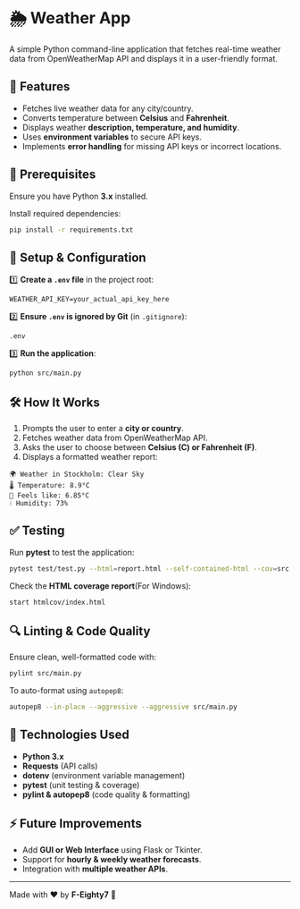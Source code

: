 # 🌦️ Weather App

A simple Python command-line application that fetches real-time weather data from OpenWeatherMap API and displays it in a user-friendly format.

## 🚀 Features
- Fetches live weather data for any city/country.
- Converts temperature between **Celsius** and **Fahrenheit**.
- Displays weather **description, temperature, and humidity**.
- Uses **environment variables** to secure API keys.
- Implements **error handling** for missing API keys or incorrect locations.

## 📌 Prerequisites
Ensure you have Python **3.x** installed.

Install required dependencies:
```sh
pip install -r requirements.txt
```

## 🔧 Setup & Configuration
1️⃣ **Create a `.env` file** in the project root:
```
WEATHER_API_KEY=your_actual_api_key_here
```

2️⃣ **Ensure `.env` is ignored by Git** (in `.gitignore`):
```
.env
```

3️⃣ **Run the application**:
```sh
python src/main.py
```

## 🛠️ How It Works
1. Prompts the user to enter a **city or country**.
2. Fetches weather data from OpenWeatherMap API.
3. Asks the user to choose between **Celsius (C) or Fahrenheit (F)**.
4. Displays a formatted weather report:
```
🌍 Weather in Stockholm: Clear Sky
🌡️ Temperature: 8.9°C
🤔 Feels like: 6.85°C
💧 Humidity: 73%
```

## ✅ Testing
Run **pytest** to test the application:
```sh
pytest test/test.py --html=report.html --self-contained-html --cov=src.main --cov-report=html
```
Check the **HTML coverage report**(For Windows):
```sh
start htmlcov/index.html
```

## 🔍 Linting & Code Quality
Ensure clean, well-formatted code with:
```sh
pylint src/main.py
```
To auto-format using `autopep8`:
```sh
autopep8 --in-place --aggressive --aggressive src/main.py
```

## 📌 Technologies Used
- **Python 3.x**
- **Requests** (API calls)
- **dotenv** (environment variable management)
- **pytest** (unit testing & coverage)
- **pylint & autopep8** (code quality & formatting)

## ⚡ Future Improvements
- Add **GUI or Web Interface** using Flask or Tkinter.
- Support for **hourly & weekly weather forecasts**.
- Integration with **multiple weather APIs**.

---

Made with ❤️ by **F-Eighty7** 🚀

